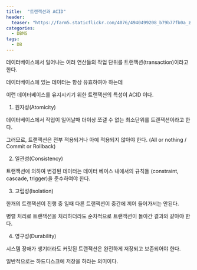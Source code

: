 ```yaml
---
title:  "트랜잭션과 ACID"
header:
  teaser: "https://farm5.staticflickr.com/4076/4940499208_b79b77fb0a_z.jpg"
categories: 
  - DBMS
tags:
  - DB
---
```


 데이터베이스에서 일어나는 여러 연산들의 작업 단위를 트랜잭션(transaction)이라고 한다.
 
 데이터베이스에 있는 데이터는 항상 유효하여야 하는데
 
 이런 데이터베이스를 유지시키기 위한 트랜잭션의 특성이 ACID 이다.
 
 1. 원자성(Atomicity)
 
 데이터베이스에서 작업이 일어날때 더이상 쪼갤 수 없는 최소단위를 트랜잭션이라고 한다.
 
 그러므로, 트랜잭션은 전부 적용되거나 아예 적용되지 않아야 한다. (All or nothing / Commit or Rollback)
 
 2. 일관성(Consistency)
 
 트랜잭션에 의하여 변경된 데이터는 데이터 베이스 내에서의 규칙들 (constraint, cascade, trigger)을 준수하여야 한다.
 
 3. 고립성(Isolation)
 
 한개의 트랜잭션이 진행 중 일때 다른 트랜잭션이 중간에 끼어 들어가서는 안된다.
 
 병렬 처리로 트랜잭션을 처리하더라도 순차적으로 트랜잭션이 돌아간 결과와 같아야 한다.
 
 4. 영구성(Durability)

 시스템 장애가 생기더라도 커밋된 트랜잭션은 완전하게 저장되고 보존되어야 한다.
 
 일반적으로는 하드디스크에 저장을 하라는 의미이다.

